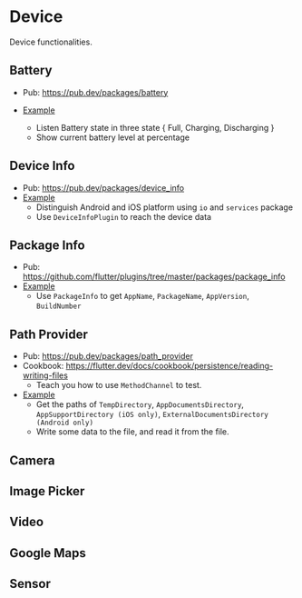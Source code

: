 # Device

Device functionalities.


## Battery
* Pub: https://pub.dev/packages/battery

* [Example](lib/screen/battery_screen.dart)
  * Listen Battery state in three state { Full, Charging, Discharging }
  * Show current battery level at percentage



## Device Info

* Pub: https://pub.dev/packages/device_info
* [Example](lib/screen/info_screen.dart)
  * Distinguish Android and iOS platform using `io` and `services` package 
  * Use `DeviceInfoPlugin` to reach the device data



## Package Info

* Pub: https://github.com/flutter/plugins/tree/master/packages/package_info
* [Example](lib/screen/package_screen.dart)
  * Use `PackageInfo` to get `AppName`, `PackageName`, `AppVersion`, `BuildNumber`



## Path Provider

* Pub: https://pub.dev/packages/path_provider
* Cookbook: https://flutter.dev/docs/cookbook/persistence/reading-writing-files
  * Teach you how to use `MethodChannel` to test.
* [Example](lib/screen/path_provider_screen.dart)
  * Get the paths of `TempDirectory`, `AppDocumentsDirectory`, `AppSupportDirectory (iOS only)`, `ExternalDocumentsDirectory (Android only)`
  * Write some data to the file, and read it from the file.



## Camera



## Image Picker



## Video



## Google Maps



## Sensor